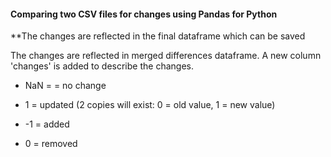 #### Comparing two CSV files for changes using Pandas for Python
**The changes are reflected in the final dataframe which can be saved 

The changes are reflected in merged differences dataframe. A new column 'changes' is added to describe the changes.

- NaN = = no change

- 1 = updated (2 copies will exist: 0 = old value, 1 = new value)

- -1 = added

- 0 = removed